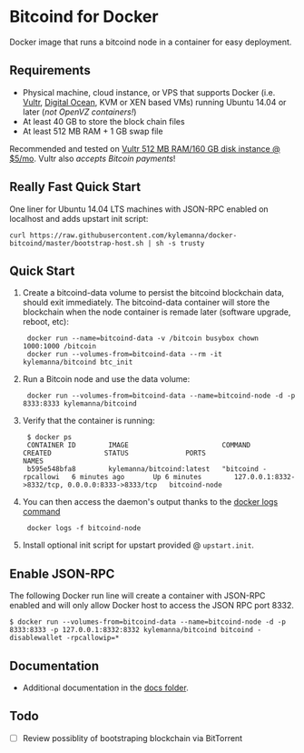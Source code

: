 Bitcoind for Docker
===================

Docker image that runs a bitcoind node in a container for easy deployment.


Requirements
------------

* Physical machine, cloud instance, or VPS that supports Docker (i.e. [Vultr](http://bit.ly/vultrbitcoind), [Digital Ocean](https://bit.ly/dobitcoind), KVM or XEN based VMs) running Ubuntu 14.04 or later (*not OpenVZ containers!*)
* At least 40 GB to store the block chain files
* At least 512 MB RAM + 1 GB swap file

Recommended and tested on [Vultr 512 MB RAM/160 GB disk instance @ $5/mo](http://bit.ly/vultrbitcoind).  Vultr also *accepts Bitcoin payments*!


Really Fast Quick Start
-----------------------

One liner for Ubuntu 14.04 LTS machines with JSON-RPC enabled on localhost and adds upstart init script:

    curl https://raw.githubusercontent.com/kylemanna/docker-bitcoind/master/bootstrap-host.sh | sh -s trusty


Quick Start
-----------

1. Create a bitcoind-data volume to persist the bitcoind blockchain data, should exit immediately.  The bitcoind-data container will store the blockchain when the node container is remade later (software upgrade, reboot, etc):

        docker run --name=bitcoind-data -v /bitcoin busybox chown 1000:1000 /bitcoin
        docker run --volumes-from=bitcoind-data --rm -it kylemanna/bitcoind btc_init

2. Run a Bitcoin node and use the data volume:

        docker run --volumes-from=bitcoind-data --name=bitcoind-node -d -p 8333:8333 kylemanna/bitcoind

3. Verify that the container is running:

        $ docker ps
        CONTAINER ID        IMAGE                       COMMAND                CREATED             STATUS              PORTS                                              NAMES
        b595e548bfa8        kylemanna/bitcoind:latest   "bitcoind -rpcallowi   6 minutes ago       Up 6 minutes        127.0.0.1:8332->8332/tcp, 0.0.0.0:8333->8333/tcp   bitcoind-node

4. You can then access the daemon's output thanks to the [docker logs command]( https://docs.docker.com/reference/commandline/cli/#logs)

        docker logs -f bitcoind-node

5. Install optional init script for upstart provided @ `upstart.init`.


Enable JSON-RPC
---------------

The following Docker run line will create a container with JSON-RPC enabled and will only allow Docker host to access the JSON RPC port 8332.

    $ docker run --volumes-from=bitcoind-data --name=bitcoind-node -d -p 8333:8333 -p 127.0.0.1:8332:8332 kylemanna/bitcoind bitcoind -disablewallet -rpcallowip=*


Documentation
-------------

* Additional documentation in the [docs folder](docs).


Todo
----

- [ ] Review possiblity of bootstraping blockchain via BitTorrent
